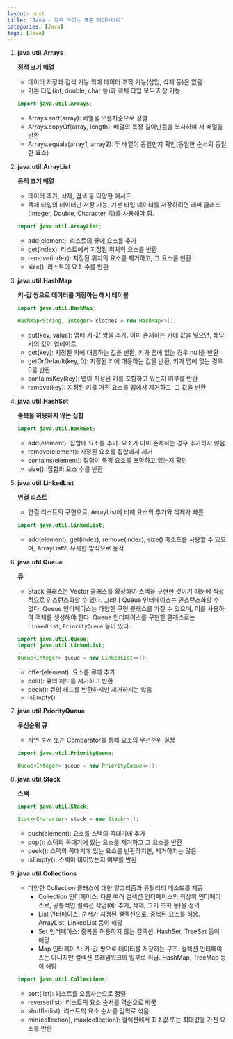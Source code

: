 ```yaml
---
layout: post
title: "Java - 자주 쓰이는 표준 라이브러리"
categories: [Java]
tags: [Java]
---
```


1. **java.util.Arrays**

   **정적 크기 배열**

   - 데이터 저장과 검색 기능 외에 데이터 조작 기능(삽입, 삭제 등)은 없음
   - 기본 타입(int, double, char 등)과 객체 타입 모두 저장 가능

   ```java
   import java.util.Arrays;
   ```

   - Arrays.sort(array): 배열을 오름차순으로 정렬
   - Arrays.copyOf(array, length): 배열의 특정 길이만큼을 복사하여 새 배열을 반환
   - Arrays.equals(array1, array2): 두 배열이 동일한지 확인(동일한 순서의 동일한 요소)

2. **java.util.ArrayList**

   **동적 크기 배열**

   - 데이터 추가, 삭제, 검색 등 다양한 메서드
   - 객체 타입의 데이터만 저장 가능, 기본 타입 데이터를 저장하려면 래퍼 클래스(Integer, Double, Character 등)를 사용해야 함.

   ```java
   import java.util.ArrayList;
   ```

   - add(element): 리스트의 끝에 요소를 추가
   - get(index): 리스트에서 지정된 위치의 요소를 반환
   - remove(index): 지정된 위치의 요소를 제거하고, 그 요소를 반환
   - size(): 리스트의 요소 수를 반환

3. **java.util.HashMap**

   **키-값 쌍으로 데이터를 저장하는 해시 테이블**

   ```java
   import java.util.HashMap;

   HashMap<String, Integer> clothes = new HashMap<>();
   ```

   - put(key, value): 맵에 키-값 쌍을 추가. 이미 존재하는 키에 값을 넣으면, 해당 키의 값이 업데이트
   - get(key): 지정된 키에 대응하는 값을 반환, 키가 맵에 없는 경우 null을 반환
   - getOrDefault(key, 0): 지정된 키에 대응하는 값을 반환, 키가 맵에 없는 경우 0을 반환
   - containsKey(key): 맵이 지정된 키를 포함하고 있는지 여부를 반환
   - remove(key): 지정된 키를 가진 요소를 맵에서 제거하고, 그 값을 반환

4. **java.util.HashSet**

   **중복을 허용하지 않는 집합**

   ```java
   import java.util.HashSet;
   ```

   - add(element): 집합에 요소를 추가. 요소가 이미 존재하는 경우 추가하지 않음
   - remove(element): 지정된 요소를 집합에서 제거
   - contains(element): 집합이 특정 요소를 포함하고 있는지 확인
   - size(): 집합의 요소 수를 반환

5. **java.util.LinkedList**

   **연결 리스트**

   - 연결 리스트의 구현으로, ArrayList에 비해 요소의 추가와 삭제가 빠름

   ```java
   import java.util.LinkedList;
   ```

   - add(element), get(index), remove(index), size() 메소드를 사용할 수 있으며, ArrayList와 유사한 방식으로 동작

6. **java.util.Queue**

   **큐**

   - Stack 클래스는 Vector 클래스를 확장하여 스택을 구현한 것이기 때문에 직접적으로 인스턴스화할 수 있다. 그러나 Queue 인터페이스는 인스턴스화할 수 없다. Queue 인터페이스는 다양한 구현 클래스를 가질 수 있으며, 이를 사용하여 객체를 생성해야 한다. Queue 인터페이스를 구현한 클래스로는 `LinkedList`, `PriorityQueue` 등이 있다.

   ```java
   import java.util.Queue;
   import java.util.LinkedList;

   Queue<Integer> queue = new LinkedList<>();
   ```

   - offer(element): 요소를 큐에 추가
   - poll(): 큐의 헤드를 제거하고 반환
   - peek(): 큐의 헤드를 반환하지만 제거하지는 않음
   - isEmpty()

7. **java.util.PriorityQueue**

   **우선순위 큐**

   - 자연 순서 또는 Comparator를 통해 요소의 우선순위 결정

   ```java
   import java.util.PriorityQueue;

   Queue<Integer> queue = new PriorityQueue<>();
   ```

8. **java.util.Stack**

   **스택**

   ```java
   import java.util.Stack;

   Stack<Character> stack = new Stack<>();
   ```

   - push(element): 요소를 스택의 꼭대기에 추가
   - pop(): 스택의 꼭대기에 있는 요소를 제거하고 그 요소를 반환
   - peek(): 스택의 꼭대기에 있는 요소를 반환하지만, 제거하지는 않음
   - isEmpty(): 스택이 비어있는지 여부를 반환

9. **java.util.Collections**

   - 다양한 Collection 클래스에 대한 알고리즘과 유틸리티 메소드를 제공
     - Collection 인터페이스: 다른 여러 컬렉션 인터페이스의 최상위 인터페이스로, 공통적인 컬렉션 작업(예: 추가, 삭제, 크기 조회 등)을 정의
     - List 인터페이스: 순서가 지정된 컬렉션으로, 중복된 요소를 허용. ArrayList, LinkedList 등이 해당
     - Set 인터페이스: 중복을 허용하지 않는 컬렉션. HashSet, TreeSet 등이 해당
     - Map 인터페이스: 키-값 쌍으로 데이터를 저장하는 구조. 컬렉션 인터페이스는 아니지만 컬렉션 프레임워크의 일부로 취급. HashMap, TreeMap 등이 해당

   ```java
   import java.util.Collections;
   ```

   - sort(list): 리스트를 오름차순으로 정렬
   - reverse(list): 리스트의 요소 순서를 역순으로 바꿈
   - shuffle(list): 리스트의 요소 순서를 임의로 섞음
   - min(collection), max(collection): 컬렉션에서 최소값 또는 최대값을 가진 요소를 반환
